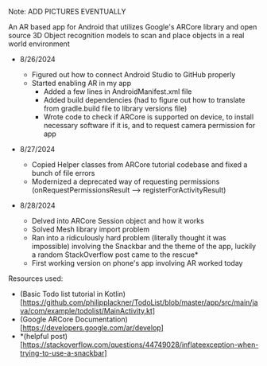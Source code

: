 Note: ADD PICTURES EVENTUALLY

An AR based app for Android that utilizes Google's ARCore library and open source 3D Object recognition models to scan and place objects in a real world environment



  - 8/26/2024
    - Figured out how to connect Android Studio to GitHub properly
    - Started enabling AR in my app
      - Added a few lines in AndroidManifest.xml file
      - Added build dependencies (had to figure out how to translate from gradle.build file to
      library versions file)
      - Wrote code to check if ARCore is supported on device, to install necessary software if
      it is, and to request camera permission for app

  - 8/27/2024
    - Copied Helper classes from ARCore tutorial codebase and fixed a bunch of file errors
    - Modernized a deprecated way of requesting permissions (onRequestPermissionsResult --> registerForActivityResult)
    
  - 8/28/2024 
    - Delved into ARCore Session object and how it works
    - Solved Mesh library import problem
    - Ran into a ridiculously hard problem  (literally thought it was impossible) involving the Snackbar and the theme of the app,
    luckily a random StackOverflow post came to the rescue*
    - First working version on phone's app involving AR worked today

Resources used:
  - (Basic Todo list tutorial in Kotlin) [https://github.com/philipplackner/TodoList/blob/master/app/src/main/java/com/example/todolist/MainActivity.kt]
  - (Google ARCore Documentation) [https://developers.google.com/ar/develop]
  - *(helpful post) [https://stackoverflow.com/questions/44749028/inflateexception-when-trying-to-use-a-snackbar]
